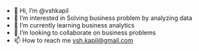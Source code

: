 - 👋 Hi, I’m @vshkapil
- 👀 I’m interested in Solving business problem by analyzing data
- 🌱 I’m currently learning business analytics
- 💞️ I’m looking to collaborate on business problems
- 📫 How to reach me vsh.kapil@gmail.com

<!---
vshkapil/vshkapil is a ✨ special ✨ repository because its `README.md` (this file) appears on your GitHub profile.
You can click the Preview link to take a look at your changes.
--->
